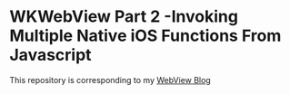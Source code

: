 # WKWebView Part 2 -Invoking Multiple Native iOS Functions From Javascript
This repository is corresponding to my [WebView Blog](https://shanerudolf.wordpress.com/2018/01/27/wkwebview-part-2-invoking-multiple-native-ios-functions-from-javascript/)
